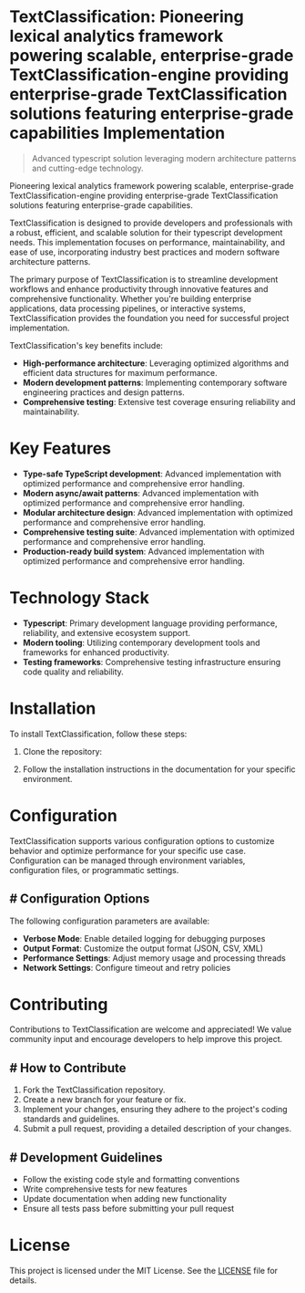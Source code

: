 <!-- fallback_TextClassification_20250824120056_64671 -->

# TextClassification: Pioneering lexical analytics framework powering scalable, enterprise-grade TextClassification-engine providing enterprise-grade TextClassification solutions featuring enterprise-grade capabilities Implementation
> Advanced typescript solution leveraging modern architecture patterns and cutting-edge technology.

Pioneering lexical analytics framework powering scalable, enterprise-grade TextClassification-engine providing enterprise-grade TextClassification solutions featuring enterprise-grade capabilities.

TextClassification is designed to provide developers and professionals with a robust, efficient, and scalable solution for their typescript development needs. This implementation focuses on performance, maintainability, and ease of use, incorporating industry best practices and modern software architecture patterns.

The primary purpose of TextClassification is to streamline development workflows and enhance productivity through innovative features and comprehensive functionality. Whether you're building enterprise applications, data processing pipelines, or interactive systems, TextClassification provides the foundation you need for successful project implementation.

TextClassification's key benefits include:

* **High-performance architecture**: Leveraging optimized algorithms and efficient data structures for maximum performance.
* **Modern development patterns**: Implementing contemporary software engineering practices and design patterns.
* **Comprehensive testing**: Extensive test coverage ensuring reliability and maintainability.

# Key Features

* **Type-safe TypeScript development**: Advanced implementation with optimized performance and comprehensive error handling.
* **Modern async/await patterns**: Advanced implementation with optimized performance and comprehensive error handling.
* **Modular architecture design**: Advanced implementation with optimized performance and comprehensive error handling.
* **Comprehensive testing suite**: Advanced implementation with optimized performance and comprehensive error handling.
* **Production-ready build system**: Advanced implementation with optimized performance and comprehensive error handling.

# Technology Stack

* **Typescript**: Primary development language providing performance, reliability, and extensive ecosystem support.
* **Modern tooling**: Utilizing contemporary development tools and frameworks for enhanced productivity.
* **Testing frameworks**: Comprehensive testing infrastructure ensuring code quality and reliability.

# Installation

To install TextClassification, follow these steps:

1. Clone the repository:


2. Follow the installation instructions in the documentation for your specific environment.

# Configuration

TextClassification supports various configuration options to customize behavior and optimize performance for your specific use case. Configuration can be managed through environment variables, configuration files, or programmatic settings.

## # Configuration Options

The following configuration parameters are available:

* **Verbose Mode**: Enable detailed logging for debugging purposes
* **Output Format**: Customize the output format (JSON, CSV, XML)
* **Performance Settings**: Adjust memory usage and processing threads
* **Network Settings**: Configure timeout and retry policies

# Contributing

Contributions to TextClassification are welcome and appreciated! We value community input and encourage developers to help improve this project.

## # How to Contribute

1. Fork the TextClassification repository.
2. Create a new branch for your feature or fix.
3. Implement your changes, ensuring they adhere to the project's coding standards and guidelines.
4. Submit a pull request, providing a detailed description of your changes.

## # Development Guidelines

* Follow the existing code style and formatting conventions
* Write comprehensive tests for new features
* Update documentation when adding new functionality
* Ensure all tests pass before submitting your pull request

# License

This project is licensed under the MIT License. See the [LICENSE](https://github.com/Jennifercruz23/TextClassification/blob/main/LICENSE) file for details.
